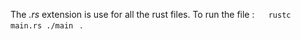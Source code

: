 The *.rs* extension is use for all the rust files.
To run the file :
                ` ` `  rustc main.rs
                       ./main ` ` `.


